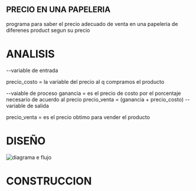 ## PRECIO EN UNA PAPELERIA 
programa para saber el precio adecuado de venta en una papeleria de diferenes product segun su precio 
# ANALISIS

--variable de entrada 

precio_costo = la variable del precio al q compramos el producto 

--vaiable de proceso 
ganancia = es el precio de costo por el porcentaje necesario de acuerdo al precio 
precio_venta = (ganancia + precio_costo) 
--variable de salida

precio_venta = es el precio obtimo para vender el producto 

# DISEÑO

![diagrama e flujo](diagrama.png "diagrama de flujo")

# CONSTRUCCION
